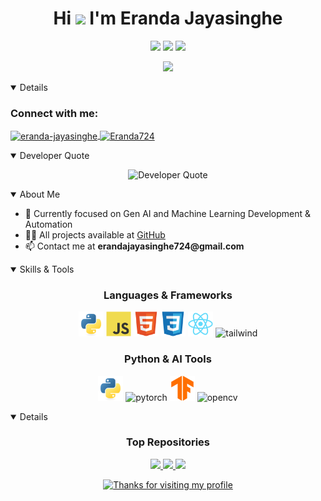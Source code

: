 <h1 align="center">Hi <img src="https://user-images.githubusercontent.com/44104676/173990923-48b66056-0bff-472a-b5bf-faab4146e950.gif" height="40"> I'm Eranda Jayasinghe </h1>

<p align="center">
    <img src="https://img.shields.io/badge/Focus-AI%20Development-C2FFC7?style=flat" />
    <img src="https://img.shields.io/badge/Focus-Automation-CB9DF0?style=flat" />
    <img src="https://img.shields.io/badge/Focus-Web%20Development-C2FFC7?style=flat" />
</p>

<p align="center">
    <img src="https://komarev.com/ghpvc/?username=erandajayasinghe&label=Profile%20Views&color=000000&style=flat&labelColor=C2FFC7" />
</p>

<details open>
<h3 align="left">Connect with me:</h3>
<p align="left">
    <a href="https://www.linkedin.com/in/eranda-jayasinghe/" target="_blank">
        <img align="center" src="https://raw.githubusercontent.com/rahuldkjain/github-profile-readme-generator/master/src/images/icons/Social/linked-in-alt.svg" alt="eranda-jayasinghe" height="30" width="40" />
    </a>
    <a href="https://github.com/Eranda724" target="_blank">
        <img align="center" src="https://raw.githubusercontent.com/rahuldkjain/github-profile-readme-generator/master/src/images/icons/Social/github.svg" alt="Eranda724" height="30" width="40" />
    </a>
</p>

</details>

<details open>
<summary>Developer Quote</summary>
<p align="center">
    <img src="https://readme-typing-svg.demolab.com?font=Fira+Code&duration=3000&pause=2000&color=C2FFC7&center=true&vCenter=true&random=false&width=800&lines=The+people+who+are+crazy+enough+to+think+they+can+change+the+world;are+the+ones+who+do.++-+Steve+Jobs" alt="Developer Quote"/>
</p>
</details>

<details open>
<summary>About Me</summary>
<ul>
<li>🌱 Currently focused on Gen AI and Machine Learning Development & Automation</li>
<li>👨‍💻 All projects available at <a href="https://github.com/erandajayasinghe">GitHub</a></li>
<li>📫 Contact me at <strong>erandajayasinghe724@gmail.com</strong></li>
</ul>
</details>

<details open>
<summary>Skills & Tools</summary>
<h3 align="center">Languages & Frameworks</h3>
<p align="center">
    <img src="https://raw.githubusercontent.com/devicons/devicon/master/icons/python/python-original.svg" alt="python" width="40" height="40"/>
    <img src="https://raw.githubusercontent.com/devicons/devicon/master/icons/javascript/javascript-original.svg" alt="javascript" width="40" height="40"/>
    <img src="https://raw.githubusercontent.com/devicons/devicon/master/icons/html5/html5-original.svg" alt="html5" width="40" height="40"/>
    <img src="https://raw.githubusercontent.com/devicons/devicon/master/icons/css3/css3-original.svg" alt="css3" width="40" height="40"/>
    <img src="https://raw.githubusercontent.com/devicons/devicon/master/icons/react/react-original.svg" alt="react" width="40" height="40"/>
    <img src="https://www.vectorlogo.zone/logos/tailwindcss/tailwindcss-icon.svg" alt="tailwind" width="40" height="40"/>
</p>

<h3 align="center">Python & AI Tools</h3>
<p align="center">
    <img src="https://raw.githubusercontent.com/devicons/devicon/master/icons/python/python-original.svg" alt="python" width="40" height="40"/>
    <img src="https://www.vectorlogo.zone/logos/pytorch/pytorch-icon.svg" alt="pytorch" width="40" height="40"/>
    <img src="https://raw.githubusercontent.com/devicons/devicon/master/icons/tensorflow/tensorflow-original.svg" alt="tensorflow" width="40" height="40"/>
    <img src="https://www.vectorlogo.zone/logos/opencv/opencv-icon.svg" alt="opencv" width="40" height="40"/>
</p>

</details>

<details open>

<h3 align="center">Top Repositories</h3>
<p align="center">
    <a href="https://github.com/Eranda724/Student-Attendence-Management-System">
        <img src="https://github-readme-stats.vercel.app/api/pin/?username=Eranda724&repo=Student-Attendence-Management-System&theme=dark&title_color=C2FFC7&icon_color=CB9DF0&text_color=ffffff&bg_color=000000" />
    </a>
    <a href="https://github.com/Eranda724/Plant-Disease-Detection-System">
        <img src="https://github-readme-stats.vercel.app/api/pin/?username=Eranda724&repo=Plant-Disease-Detection-System&theme=dark&title_color=C2FFC7&icon_color=CB9DF0&text_color=ffffff&bg_color=000000" />
    </a>
    <a href="https://github.com/Eranda724/Developing-Auto-Correct-Sinhala">
        <img src="https://github-readme-stats.vercel.app/api/pin/?username=Eranda724&repo=Developing-Auto-Correct-Sinhala&theme=dark&title_color=C2FFC7&icon_color=CB9DF0&text_color=ffffff&bg_color=000000" />
    </a>
</p>
</details>


<div align="center">
<a href="#">
    <img height="120" alt="Thanks for visiting my profile" width="100%" src="https://capsule-render.vercel.app/api?type=waving&color=C2FFC7&height=120&section=header&text=Thanks%20for%20visiting!&fontSize=30&fontColor=000000&animation=twinkling"/>
</a>
</div>
